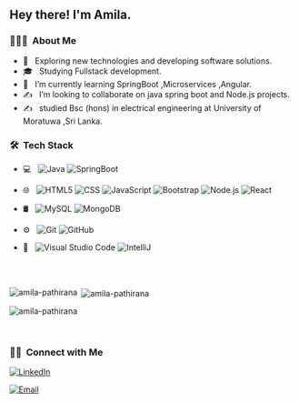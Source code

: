 

<h2> Hey there! I'm Amila.</h2>

<h3> 👨🏻‍💻 &nbsp;About Me </h3>

- 🤔 &nbsp; Exploring new technologies and developing software solutions.
- 🎓 &nbsp; Studying Fullstack development.
- 💼 &nbsp; I’m currently learning SpringBoot ,Microservices ,Angular.
- ✍️ &nbsp;  I’m looking to collaborate on java spring boot and Node.js projects.
- ✍️ &nbsp; studied Bsc (hons) in electrical engineering at University of Moratuwa ,Sri Lanka.

<h3> 🛠 &nbsp;Tech Stack</h3>

- 💻 &nbsp;
  ![Java](https://img.shields.io/badge/-Java-333333?style=flat&logo=Java&logoColor=007396)
  ![SpringBoot ](https://img.shields.io/badge/SpringBoot-SpringBoot-green)

 
 
- 🌐 &nbsp;
  ![HTML5](https://img.shields.io/badge/-HTML5-333333?style=flat&logo=HTML5)
  ![CSS](https://img.shields.io/badge/-CSS-333333?style=flat&logo=CSS3&logoColor=1572B6)
  ![JavaScript](https://img.shields.io/badge/-JavaScript-333333?style=flat&logo=javascript)
  ![Bootstrap](https://img.shields.io/badge/-Bootstrap-333333?style=flat&logo=bootstrap&logoColor=563D7C)
  ![Node.js](https://img.shields.io/badge/-Node.js-333333?style=flat&logo=node.js)
  ![React](https://img.shields.io/badge/-React-333333?style=flat&logo=react)
- 🛢 &nbsp;
  ![MySQL](https://img.shields.io/badge/-MySQL-333333?style=flat&logo=mysql)
  ![MongoDB](https://img.shields.io/badge/-MongoDB-333333?style=flat&logo=mongodb)



- ⚙️ &nbsp;
  ![Git](https://img.shields.io/badge/-Git-333333?style=flat&logo=git)
  ![GitHub](https://img.shields.io/badge/-GitHub-333333?style=flat&logo=github)
 
- 🔧 &nbsp;
  ![Visual Studio Code](https://img.shields.io/badge/-Visual%20Studio%20Code-333333?style=flat&logo=visual-studio-code&logoColor=007ACC)
  ![IntelliJ ](https://img.shields.io/badge/IntelliJ%20IDEA-IntelliJ%20-red)

 
 
 

<br/>
 
<br/>
 
<p><img align="left" src="https://github-readme-stats.vercel.app/api/top-langs?username=amila-pathirana&show_icons=true&locale=en&layout=compact" alt="amila-pathirana" /></p>

<p>&nbsp;<img align="center" src="https://github-readme-stats.vercel.app/api?username=amila-pathirana&show_icons=true&locale=en" alt="amila-pathirana" /></p>

<p><img align="center" src="https://github-readme-streak-stats.herokuapp.com/?user=amila-pathirana&" alt="amila-pathirana" /></p>


<br/>

<h3> 🤝🏻 &nbsp;Connect with Me </h3>

<p align="center">
 
<a href="https://www.linkedin.com/in/amila-chinthaka-pathirana-07a674150/"><img alt="LinkedIn" src="https://img.shields.io/badge/LinkedIn-Amila%20Pathirana%20-blue?style=flat-square&logo=linkedin"></a>
 
<a href="mailto:amilachinthakapathirana@gmail.com"><img alt="Email" src="https://img.shields.io/badge/Email-amilachinthakapathirana@gmail.com-blue?style=flat-square&logo=gmail"></a>
</p>

 
